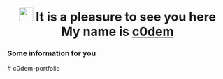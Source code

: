 <h1 align="center">
  <img src="https://github.com/blackcater/blackcater/raw/main/images/Hi.gif" height="32"/> 
  It is a pleasure to see you here <br> My name is 
  <a href="https://t.me/c0dembot" target="_blank">c0dem</a>
</h1>
<h3>Some information for you</h3> 
# c0dem-portfolio

